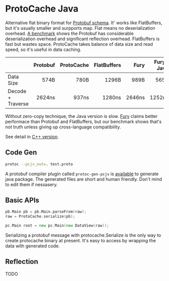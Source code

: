 # ProtoCache Java

Alternative flat binary format for [Protobuf schema](https://protobuf.dev/programming-guides/proto3/). It' works like FlatBuffers, but it's usually smaller and surpports map. Flat means no deserialization overhead. [A benchmark](test/benchmark) shows the Protobuf has considerable deserialization overhead and significant reflection overhead. FlatBuffers is fast but wastes space. ProtoCache takes balance of data size and read speed, so it's useful in data caching.

|  | Protobuf | ProtoCache | FlatBuffers | Fury | Fury-Java |
|:-------|----:|----:|----:|----:|----:|
| Data Size | 574B | 780B | 1296B | 989B | 565B |
| Decode + Traverse | 2624ns | 937ns | 1280ns | 2646ns | 1252ns |

Without zero-copy technique, the Java version is slow. [Fury](https://fury.apache.org) claims better performace than Protobuf and FlatBuffers, but our benchmark shows that's not truth unless giving up cross-language compatibility.

See detail in [C++ version](https://github.com/peterrk/protocache).

## Code Gen
```sh
protoc --pcjv_out=. test.proto
```
A protobuf compiler plugin called `protoc-gen-pcjv` is [available](https://github.com/peterrk/protocache/blob/main/tools/protoc-gen-pcjv.cc) to generate java package. The generated files are short and human friendly. Don't mind to edit them if nessasery.

## Basic APIs
```go
pb.Main pb = pb.Main.parseFrom(raw);
raw = ProtoCache.serialize(pb);

pc.Main root = new pc.Main(new DataView(raw));
```
Serializing a protobuf message with protocache.Serialize is the only way to create protocache binary at present. It's easy to access by wrapping the data with generated code.

## Reflection
TODO
